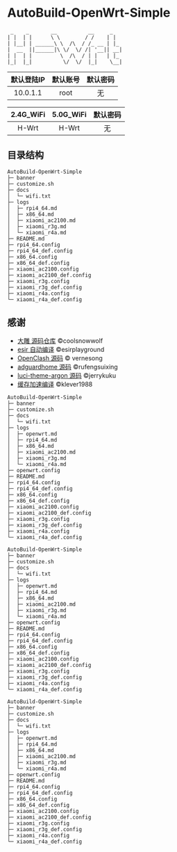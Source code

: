 # AutoBuild-OpenWrt-Simple

```
 _    _       __          __     _
| |  | |      \ \        / /    | |  
| |__| | ______\ \  /\  / /_ __ | |_ 
|  __  ||______|\ \/  \/ /| '__|| __|
| |  | |         \  /\  / | |   | |_ 
|_|  |_|          \/  \/  |_|    \__|
```
| 默认登陆IP | 默认账号 | 默认密码 |
| :-------: | :-------: | :------: |
| 10.0.1.1   | root     | 无 |

| 2.4G_WiFi | 5.0G_WiFi | 默认密码 |
| :-------: | :-------: | :-------: |
|   H-Wrt   | H-Wrt     | 无       |

## 目录结构


```
AutoBuild-OpenWrt-Simple
├─ banner
├─ customize.sh
├─ docs
│  └─ wifi.txt
├─ logs
│  ├─ rpi4_64.md
│  ├─ x86_64.md
│  ├─ xiaomi_ac2100.md
│  ├─ xiaomi_r3g.md
│  └─ xiaomi_r4a.md
├─ README.md
├─ rpi4_64.config
├─ rpi4_64_def.config
├─ x86_64.config
├─ x86_64_def.config
├─ xiaomi_ac2100.config
├─ xiaomi_ac2100_def.config
├─ xiaomi_r3g.config
├─ xiaomi_r3g_def.config
├─ xiaomi_r4a.config
└─ xiaomi_r4a_def.config

```

## 感谢

- [大雕 源码仓库](https://github.com/coolsnowwolf/lede.git) ©coolsnowwolf
- [esir 自动编译](https://github.com/esirplayground/AutoBuild-OpenWrt.git) ©esirplayground
- [OpenClash 源码](https://github.com/vernesong/OpenClash.git)  © vernesong
- [adguardhome 源码](https://github.com/rufengsuixing/luci-app-adguardhome.git) ©rufengsuixing
- [luci-theme-argon 源码](https://github.com/jerrykuku/luci-theme-argon.git) ©jerrykuku
- [缓存加速编译](https://github.com/klever1988/cachewrtbuild) ©klever1988


```
AutoBuild-OpenWrt-Simple
├─ banner
├─ customize.sh
├─ docs
│  └─ wifi.txt
├─ logs
│  ├─ openwrt.md
│  ├─ rpi4_64.md
│  ├─ x86_64.md
│  ├─ xiaomi_ac2100.md
│  ├─ xiaomi_r3g.md
│  └─ xiaomi_r4a.md
├─ openwrt.config
├─ README.md
├─ rpi4_64.config
├─ rpi4_64_def.config
├─ x86_64.config
├─ x86_64_def.config
├─ xiaomi_ac2100.config
├─ xiaomi_ac2100_def.config
├─ xiaomi_r3g.config
├─ xiaomi_r3g_def.config
├─ xiaomi_r4a.config
└─ xiaomi_r4a_def.config

```
```
AutoBuild-OpenWrt-Simple
├─ banner
├─ customize.sh
├─ docs
│  └─ wifi.txt
├─ logs
│  ├─ openwrt.md
│  ├─ rpi4_64.md
│  ├─ x86_64.md
│  ├─ xiaomi_ac2100.md
│  ├─ xiaomi_r3g.md
│  └─ xiaomi_r4a.md
├─ openwrt.config
├─ README.md
├─ rpi4_64.config
├─ rpi4_64_def.config
├─ x86_64.config
├─ x86_64_def.config
├─ xiaomi_ac2100.config
├─ xiaomi_ac2100_def.config
├─ xiaomi_r3g.config
├─ xiaomi_r3g_def.config
├─ xiaomi_r4a.config
└─ xiaomi_r4a_def.config

```
```
AutoBuild-OpenWrt-Simple
├─ banner
├─ customize.sh
├─ docs
│  └─ wifi.txt
├─ logs
│  ├─ openwrt.md
│  ├─ rpi4_64.md
│  ├─ x86_64.md
│  ├─ xiaomi_ac2100.md
│  ├─ xiaomi_r3g.md
│  └─ xiaomi_r4a.md
├─ openwrt.config
├─ README.md
├─ rpi4_64.config
├─ rpi4_64_def.config
├─ x86_64.config
├─ x86_64_def.config
├─ xiaomi_ac2100.config
├─ xiaomi_ac2100_def.config
├─ xiaomi_r3g.config
├─ xiaomi_r3g_def.config
├─ xiaomi_r4a.config
└─ xiaomi_r4a_def.config

```